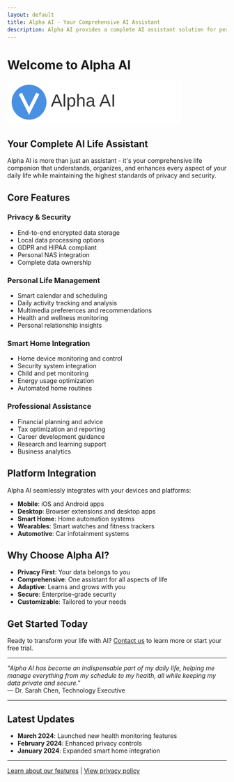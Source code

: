 ```yaml
---
layout: default
title: Alpha AI - Your Comprehensive AI Assistant
description: Alpha AI provides a complete AI assistant solution for personal and professional life, offering privacy-focused data management, personalized advice, and smart home integration.
---
```


# Welcome to Alpha AI

![Alpha AI Logo](/assets/images/jarvis-logo.svg)

## Your Complete AI Life Assistant

Alpha AI is more than just an assistant - it's your comprehensive life companion that understands, organizes, and enhances every aspect of your daily life while maintaining the highest standards of privacy and security.

## Core Features

### Privacy & Security
- End-to-end encrypted data storage
- Local data processing options
- GDPR and HIPAA compliant
- Personal NAS integration
- Complete data ownership

### Personal Life Management
- Smart calendar and scheduling
- Daily activity tracking and analysis
- Multimedia preferences and recommendations
- Health and wellness monitoring
- Personal relationship insights

### Smart Home Integration
- Home device monitoring and control
- Security system integration
- Child and pet monitoring
- Energy usage optimization
- Automated home routines

### Professional Assistance
- Financial planning and advice
- Tax optimization and reporting
- Career development guidance
- Research and learning support
- Business analytics

## Platform Integration

Alpha AI seamlessly integrates with your devices and platforms:

- **Mobile**: iOS and Android apps
- **Desktop**: Browser extensions and desktop apps
- **Smart Home**: Home automation systems
- **Wearables**: Smart watches and fitness trackers
- **Automotive**: Car infotainment systems

## Why Choose Alpha AI?

- **Privacy First**: Your data belongs to you
- **Comprehensive**: One assistant for all aspects of life
- **Adaptive**: Learns and grows with you
- **Secure**: Enterprise-grade security
- **Customizable**: Tailored to your needs

## Get Started Today

Ready to transform your life with AI? [Contact us](/contact) to learn more or start your free trial.

---

*"Alpha AI has become an indispensable part of my daily life, helping me manage everything from my schedule to my health, all while keeping my data private and secure."*  
— Dr. Sarah Chen, Technology Executive

---

## Latest Updates

- **March 2024**: Launched new health monitoring features
- **February 2024**: Enhanced privacy controls
- **January 2024**: Expanded smart home integration

---

[Learn about our features](/features) | [View privacy policy](/privacy)
